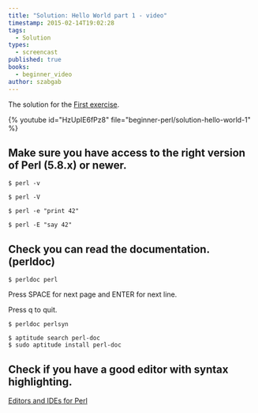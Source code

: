```yaml
---
title: "Solution: Hello World part 1 - video"
timestamp: 2015-02-14T19:02:28
tags:
  - Solution
types:
  - screencast
published: true
books:
  - beginner_video
author: szabgab
---
```



The solution for the <a href="">First exercise</a>.


{% youtube id="HzUpIE6fPz8" file="beginner-perl/solution-hello-world-1" %}

## Make sure you have access to the right version of Perl (5.8.x) or newer.

```
$ perl -v
```

```
$ perl -V
```

```
$ perl -e "print 42"
```

```
$ perl -E "say 42"
```

## Check you can read the documentation. (perldoc)

```
$ perldoc perl
```

Press SPACE for next page and ENTER for next line.

Press q to quit.

```
$ perldoc perlsyn
```

```
$ aptitude search perl-doc
$ sudo aptitude install perl-doc
```

## Check if you have a good editor with syntax highlighting.

[Editors and IDEs for Perl](/perl-editor)


